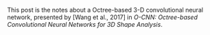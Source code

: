 This post is the notes about a Octree-based 3-D convolutional neural network, presented by
[Wang et al., 2017] in *O-CNN: Octree-based Convolutional Neural Networks for 3D Shape Analysis*.
